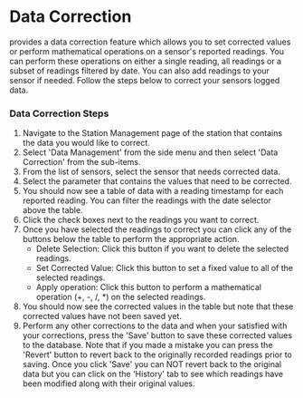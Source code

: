 # Data Correction

<span class="app-name"></span> provides a data correction feature which allows you to set corrected values or perform mathematical operations on a sensor's reported readings. You can perform these operations on either a single reading, all readings or a subset of readings filtered by date. You can also add readings to your sensor if needed. Follow the steps below to correct your sensors logged data.

### Data Correction Steps

1.  Navigate to the Station Management page of the station that contains the data you would like to correct.
2.  Select 'Data Management' from the side menu and then select 'Data Correction' from the sub-items.
3.  From the list of sensors, select the sensor that needs corrected data.
4.  Select the parameter that contains the values that need to be corrected.
5.  You should now see a table of data with a reading timestamp for each reported reading. You can filter the readings with the date selector above the table.
6.  Click the check boxes next to the readings you want to correct.
7.  Once you have selected the readings to correct you can click any of the buttons below the table to perform the appropriate action.
    -   Delete Selection: Click this button if you want to delete the selected readings.
    -   Set Corrected Value: Click this button to set a fixed value to all of the selected readings.
    -   Apply operation: Click this button to perform a mathematical operation (+, -, /, *) on the selected readings.
8.  You should now see the corrected values in the table but note that these corrected values have not been saved yet.
9.  Perform any other corrections to the data and when your satisfied with your corrections, press the 'Save' button to save these corrected values to the database. Note that if you made a mistake you can press the 'Revert' button to revert back to the originally recorded readings prior to saving. Once you click 'Save' you can NOT revert back to the original data but you can click on the 'History' tab to see which readings have been modified along with their original values.